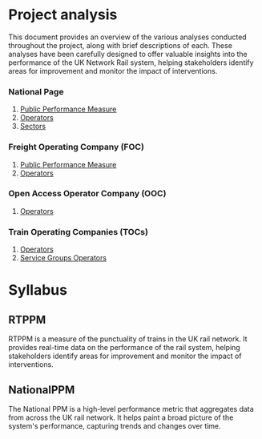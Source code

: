 # Project analysis
This document provides an overview of the various analyses conducted throughout the project, along with brief descriptions of each. These analyses have been carefully designed to offer valuable insights into the performance of the UK Network Rail system, helping stakeholders identify areas for improvement and monitor the impact of interventions.

### National Page
1. [Public Performance Measure](topics_analysis/rtppmdata.nationalpage.nationalppm.md)
2. [Operators](topics_analysis/rtppmdata.nationalpage.operator.md)
3. [Sectors](topics_analysis/rtppmdata.nationalpage.sector.md)

### Freight Operating Company (FOC)
1. [Public Performance Measure]()
2. [Operators]()

### Open Access Operator Company (OOC)
1. [Operators]()

### Train Operating Companies (TOCs)
1. [Operators]()
2. [Service Groups Operators]()


# Syllabus

## RTPPM
RTPPM is a measure of the punctuality of trains in the UK rail network. It provides real-time data on the performance of the rail system, helping stakeholders identify areas for improvement and monitor the impact of interventions.


## NationalPPM
The National PPM is a high-level performance metric that aggregates data from across the UK rail network. It helps paint a broad picture of the system's performance, capturing trends and changes over time.
